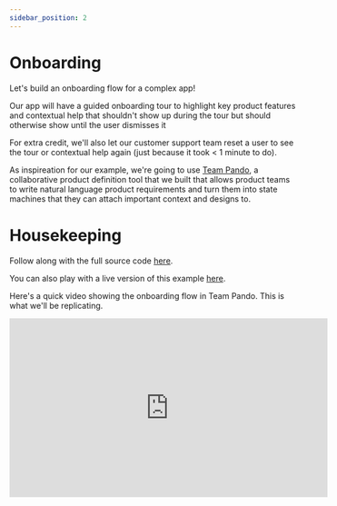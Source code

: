```yaml
---
sidebar_position: 2
---
```


# Onboarding

Let's build an onboarding flow for a complex app!

Our app will have a guided onboarding tour to highlight key product features and contextual help
that shouldn't show up during the tour but should otherwise show until the user dismisses it

For extra credit, we'll also let our customer support team reset a user to see the tour or contextual
help again (just because it took < 1 minute to do).

As inspireation for our example, we're going to use [Team Pando](https://www.teampando.com), a collaborative product
definition tool that we built that allows product teams to write natural language product requirements
and turn them into state machines that they can attach important context and designs to.

# Housekeeping

Follow along with the full source code [here](https://github.com/statebacked/examples/tree/main/onboarding).

You can also play with a live version of this example [here](https://examples-onboarding.vercel.app/).

Here's a quick video showing the onboarding flow in Team Pando. This is what we'll be replicating.

<iframe
    width="560"
    height="315"
    src="https://www.youtube.com/embed/eh9hrTRpSq4"
    title="State Backed onboarding flow example"
    frameborder="0"
    allow="accelerometer; autoplay; clipboard-write; encrypted-media; gyroscope; picture-in-picture; web-share" allowfullscreen />

# Why is this hard?

Onboarding and contextual help touch so many areas of an app. You can either add a lot of endpoints to centralize onboarding
state in one place, add logic throughout your backend to collect what you need, or go with a client-side-only local storage
approach.

State Backed removes all of the difficulty of setting up your event collection and state handling *and* makes sure
that your logic is easy to understand for engineers and non-engineers, easy to change, and easy to get **right**.

# Let's get into the implementation

## Let's start with the backend.

Our onboarding flow really has 3 high-level states: onboarding, showing contextual help, and regular usage.

Within the onboarding flow, there are the obvious onboarding steps and, within the contextual help state,
there are parallel states for each help box we might show.

From the regular usage state, we allow support agents to return users to earlier states.

### First, let's visually build out our business logic

We'll use the [Stately Editor](https://stately.ai) to build our business logic but you could also build your logic
as an XState machine directly in code/text.

<iframe
    width="100%"
    height="750px"
    src="https://stately.ai/registry/editor/embed/0885219e-36eb-4df0-938d-0ba06f338c2f?machineId=baf70852-5205-431f-b545-7e76b8d78a54" />

### Then, we'll copy the code 

The code in our [`onboarding.ts`](https://github.com/statebacked/examples/blob/main/onboarding/statebacked/src/machines/onboarding.ts)
file is exported directly from the Stately registry and pasted into the file.

### We'll define two simple authorization functions

You can see the `allowRead` and `allowWrite` functions that we defined [here](https://github.com/statebacked/examples/blob/main/onboarding/statebacked/src/index.ts#L11).

Basically, we ensure that users can read state only from their own instances and
that users can send events only to their own instances.
We also allow any user with an `isCustomerSupport` claim in their authorization context to send events that start with "Customer support:".

### We're now done with our backend

That's it. The fastest path from business logic to production.

### Types

We do like our types :) so we'll generate types for our state machine and use them later in our frontend.

To generate types, just run `npm run typegen` in the example.
This is just running `xstate typegen ./src/machines/*.ts` internally to generate typegen files for each
state machine like [this](https://github.com/statebacked/examples/blob/main/onboarding/statebacked/src/machines/onboarding.typegen.ts).

We take advantage of these types in our [UI](https://github.com/statebacked/examples/blob/main/onboarding/ui/src/Example.tsx#L44)
to create a fully type-safe actor that can send exactly the events we defined, auto-completes state, and ensures that we access
only items that actually exist in context.

## Token exchange

We'll set up a trusted Supabase identity provider and a token provider so that we can [exchange](../concepts/token-exchange) our
Supabase authentication tokens for State Backed tokens securely.

**This allows us to have 0 backend code** and a fully static website.

```
# install the State Backed CLI
npm install --global smply

# generate a State Backed key
smply keys create --use production --name onboarding-example

# Create an identity provider
smply identity-providers upsert-supabase --project <project-id> --secret <jwt-secret> --mapping '{"sub.$": "$.sub"}'

# Create a token provider
smply token-providers upsert --key sbk_<key-id-from-above> --service example-onboarding --mapping '{"sub.$": "$.sub"}'
```

## Now, let's check out the UI

Our UI is a stock React app running with Vite that uses Supabase for authentication and creates and sends events to instances
of the State Backed machine we just defined.

### Obtaining a local actor for a remote machine instance

We create a strongly-typed React [hook](https://github.com/statebacked/examples/blob/main/onboarding/ui/src/hooks/useMachine.ts)
to wrap up the creation or retrieval of our machine instances and setting up a local actor to access them (it just calls [`stateBackedClient.machineInstances.getorCreateActor`](https://statebacked.github.io/client-js/classes/StateBackedClient.html#machineInstances)).

This allows us to use **exactly the same XState React hooks** that you would normally use with client-side state machines to interact with our server-side machine instances.

You can see how we use the standard `useActor` hook [here](https://github.com/statebacked/examples/blob/main/onboarding/ui/src/Example.tsx)

### Rendering UI based on machine instance state

[Example.tsx](https://github.com/statebacked/examples/blob/main/onboarding/ui/src/Example.tsx) demonstrates rendering UI
in React based on the state of our instance and sending events in response to user interactions just as you would with any other client-side XState machine.

# We're done!

That's the whole app.

We got to focus *exclusively* on business logic and we got to treat our backend state machines *identically* to a frontend state machine.
